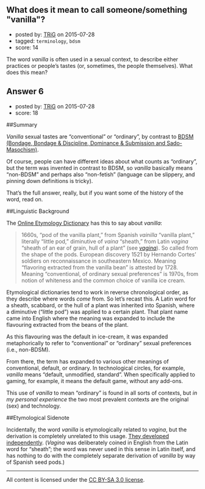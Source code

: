 ## What does it mean to call someone/something "vanilla"?

- posted by: [TRiG](https://stackexchange.com/users/72444/trig) on 2015-07-28
- tagged: `terminology`, `bdsm`
- score: 14

The word *vanilla* is often used in a sexual context, to describe either practices or people’s tastes (or, sometimes, the people themselves). What does this mean?


## Answer 6

- posted by: [TRiG](https://stackexchange.com/users/72444/trig) on 2015-07-28
- score: 18

##Summary

*Vanilla* sexual tastes are “conventional” or “ordinary”, by contrast to [BDSM (Bondage, Bondage & Discipline, Dominance & Submission and Sado-Masochism)](http://h2g2.com/approved_entry/A14168621).

Of course, people can have different ideas about what counts as “ordinary”, but the term was invented in contrast to BDSM, so *vanilla* basically means “non-BDSM” and perhaps also “non-fetish” (language can be slippery, and pinning down definitions is tricky).

That’s the full answer, really, but if you want some of the history of the word, read on.

##Linguistic Background

The [Online Etymology Dictionary](http://www.etymonline.com/index.php?term=vanilla) has this to say about *vanilla*:

> 1660s, “pod of the vanilla plant,” from Spanish *vainilla* “vanilla plant,” literally “little pod,” diminutive of *vaina* “sheath,” from Latin *vagina* “sheath of an ear of grain, hull of a plant” (see *[vagina](http://www.etymonline.com/index.php?term=vagina)*). So called from the shape of the pods. European discovery 1521 by Hernando Cortes’ soldiers on reconnaissance in southeastern Mexico. Meaning “flavoring extracted from the vanilla bean” is attested by 1728. Meaning “conventional, of ordinary sexual preferences” is 1970s, from notion of whiteness and the common choice of vanilla ice cream.

Etymological dictionaries tend to work in reverse chronological order, as they describe where words *come* from. So let’s recast this. A Latin word for a sheath, scabbard, or the hull of a plant was inherited into Spanish, where a diminutive (“little pod”) was applied to a certain plant. That plant name came into English where the meaning was expanded to include the flavouring extracted from the beans of the plant.

As this flavouring was the default in ice-cream, it was expanded metaphorically to refer to “conventional” or “ordinary” sexual preferences (i.e., non-BDSM).

From there, the term has expanded to various other meanings of conventional, default, or ordinary. In technological circles, for example, *vanilla* means “default, unmodified, standard”. When specifically applied to gaming, for example, it means the default game, without any add-ons.

This use of *vanilla* to mean “ordinary” is found in all sorts of contexts, but *in my personal experience* the two most prevalent contexts are the original (sex) and technology.

##Etymological Sidenote

Incidentally, the word *vanilla* is etymologically related to *vagina*, but the derivation is completely unrelated to this usage. [They developed independently](http://www.linguistrix.com/blog/?p=738). (*Vagina* was deliberately coined in English from the Latin word for “sheath”; the word was never used in this sense in Latin itself, and has nothing to do with the completely separate derivation of *vanilla* by way of Spanish seed pods.)



---

All content is licensed under the [CC BY-SA 3.0 license](https://creativecommons.org/licenses/by-sa/3.0/).
